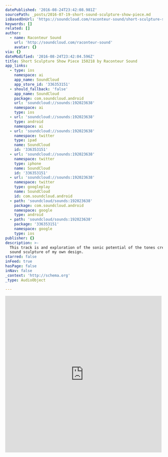 ```yaml
---
datePublished: '2016-08-24T23:42:08.981Z'
sourcePath: _posts/2016-07-19-short-sound-sculpture-show-piece.md
isBasedOnUrl: 'https://soundcloud.com/raconteur-sound/short-sculpture-show-piece-150218'
keywords: []
related: []
author:
  - name: Raconteur Sound
    url: 'http://soundcloud.com/raconteur-sound'
    avatar: {}
via: {}
dateModified: '2016-08-24T23:42:04.596Z'
title: Short Sculpture Show Piece 150218 by Raconteur Sound
app_links:
  - type: ios
    namespace: ai
    app_name: SoundCloud
    app_store_id: '336353151'
  - should_fallback: 'false'
    app_name: SoundCloud
    package: com.soundcloud.android
    url: 'soundcloud://sounds:192023638'
    namespace: ai
    type: ios
  - url: 'soundcloud://sounds:192023638'
    type: android
    namespace: ai
  - url: 'soundcloud://sounds:192023638'
    namespace: twitter
    type: ipad
    name: SoundCloud
    id: '336353151'
  - url: 'soundcloud://sounds:192023638'
    namespace: twitter
    type: iphone
    name: SoundCloud
    id: '336353151'
  - url: 'soundcloud://sounds:192023638'
    namespace: twitter
    type: googleplay
    name: SoundCloud
    id: com.soundcloud.android
  - path: 'soundcloud/sounds:192023638'
    package: com.soundcloud.android
    namespace: google
    type: android
  - path: 'soundcloud/sounds:192023638'
    package: '336353151'
    namespace: google
    type: ios
publisher: {}
description: >-
  This track is and exploration of the sonic potential of the tones created by a
  sound sculpture of my own design.
starred: false
inFeed: true
hasPage: false
inNav: false
_context: 'http://schema.org'
_type: AudioObject

---
```

<iframe src="https://cdn.embedly.com/widgets/media.html?src=https%3A%2F%2Fw.soundcloud.com%2Fplayer%2F%3Fvisual%3Dtrue%26url%3Dhttp%253A%252F%252Fapi.soundcloud.com%252Ftracks%252F192023638%26show_artwork%3Dtrue&amp;url=https%3A%2F%2Fsoundcloud.com%2Fraconteur-sound%2Fshort-sculpture-show-piece&amp;image=http%3A%2F%2Fi1.sndcdn.com%2Fartworks-000107344761-w5i3aj-t500x500.jpg&amp;key=b7d04c9b404c499eba89ee7072e1c4f7&amp;type=text%2Fhtml&amp;schema=soundcloud" width="500" height="500" scrolling="no" frameborder="0" allowfullscreen="" style=""></iframe>